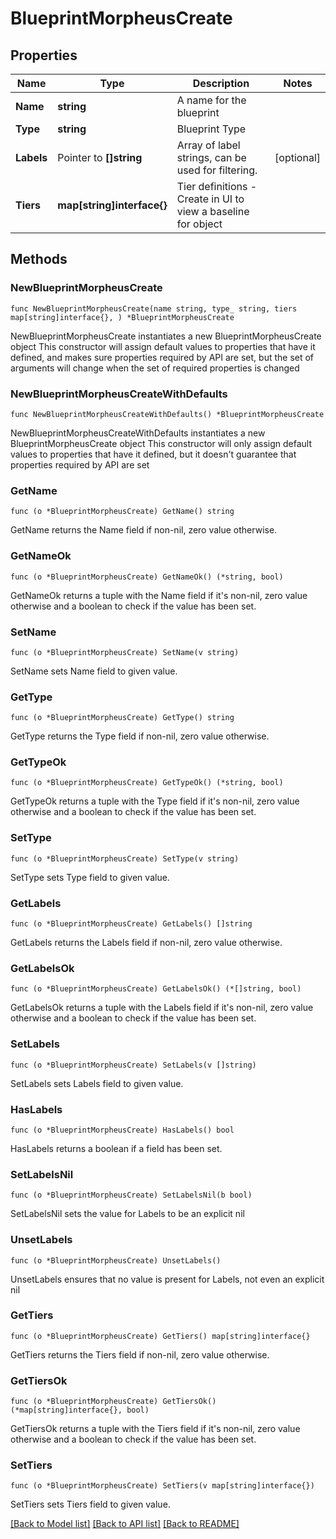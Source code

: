# BlueprintMorpheusCreate

## Properties

Name | Type | Description | Notes
------------ | ------------- | ------------- | -------------
**Name** | **string** | A name for the blueprint | 
**Type** | **string** | Blueprint Type | 
**Labels** | Pointer to **[]string** | Array of label strings, can be used for filtering. | [optional] 
**Tiers** | **map[string]interface{}** | Tier definitions - Create in UI to view a baseline for object | 

## Methods

### NewBlueprintMorpheusCreate

`func NewBlueprintMorpheusCreate(name string, type_ string, tiers map[string]interface{}, ) *BlueprintMorpheusCreate`

NewBlueprintMorpheusCreate instantiates a new BlueprintMorpheusCreate object
This constructor will assign default values to properties that have it defined,
and makes sure properties required by API are set, but the set of arguments
will change when the set of required properties is changed

### NewBlueprintMorpheusCreateWithDefaults

`func NewBlueprintMorpheusCreateWithDefaults() *BlueprintMorpheusCreate`

NewBlueprintMorpheusCreateWithDefaults instantiates a new BlueprintMorpheusCreate object
This constructor will only assign default values to properties that have it defined,
but it doesn't guarantee that properties required by API are set

### GetName

`func (o *BlueprintMorpheusCreate) GetName() string`

GetName returns the Name field if non-nil, zero value otherwise.

### GetNameOk

`func (o *BlueprintMorpheusCreate) GetNameOk() (*string, bool)`

GetNameOk returns a tuple with the Name field if it's non-nil, zero value otherwise
and a boolean to check if the value has been set.

### SetName

`func (o *BlueprintMorpheusCreate) SetName(v string)`

SetName sets Name field to given value.


### GetType

`func (o *BlueprintMorpheusCreate) GetType() string`

GetType returns the Type field if non-nil, zero value otherwise.

### GetTypeOk

`func (o *BlueprintMorpheusCreate) GetTypeOk() (*string, bool)`

GetTypeOk returns a tuple with the Type field if it's non-nil, zero value otherwise
and a boolean to check if the value has been set.

### SetType

`func (o *BlueprintMorpheusCreate) SetType(v string)`

SetType sets Type field to given value.


### GetLabels

`func (o *BlueprintMorpheusCreate) GetLabels() []string`

GetLabels returns the Labels field if non-nil, zero value otherwise.

### GetLabelsOk

`func (o *BlueprintMorpheusCreate) GetLabelsOk() (*[]string, bool)`

GetLabelsOk returns a tuple with the Labels field if it's non-nil, zero value otherwise
and a boolean to check if the value has been set.

### SetLabels

`func (o *BlueprintMorpheusCreate) SetLabels(v []string)`

SetLabels sets Labels field to given value.

### HasLabels

`func (o *BlueprintMorpheusCreate) HasLabels() bool`

HasLabels returns a boolean if a field has been set.

### SetLabelsNil

`func (o *BlueprintMorpheusCreate) SetLabelsNil(b bool)`

 SetLabelsNil sets the value for Labels to be an explicit nil

### UnsetLabels
`func (o *BlueprintMorpheusCreate) UnsetLabels()`

UnsetLabels ensures that no value is present for Labels, not even an explicit nil
### GetTiers

`func (o *BlueprintMorpheusCreate) GetTiers() map[string]interface{}`

GetTiers returns the Tiers field if non-nil, zero value otherwise.

### GetTiersOk

`func (o *BlueprintMorpheusCreate) GetTiersOk() (*map[string]interface{}, bool)`

GetTiersOk returns a tuple with the Tiers field if it's non-nil, zero value otherwise
and a boolean to check if the value has been set.

### SetTiers

`func (o *BlueprintMorpheusCreate) SetTiers(v map[string]interface{})`

SetTiers sets Tiers field to given value.



[[Back to Model list]](../README.md#documentation-for-models) [[Back to API list]](../README.md#documentation-for-api-endpoints) [[Back to README]](../README.md)



